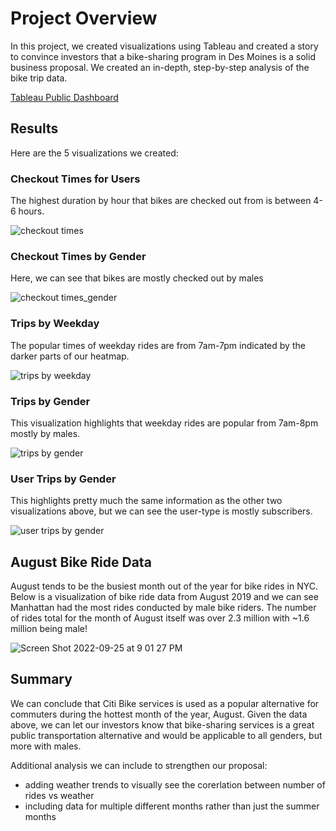 # Project Overview

In this project, we created visualizations using Tableau and created a story to convince investors that a bike-sharing program in Des Moines is a solid business proposal. We created an in-depth, step-by-step analysis of the bike trip data. 

[Tableau Public Dashboard](https://public.tableau.com/app/profile/rida.riaz)

## Results 

Here are the 5 visualizations we created:

### Checkout Times for Users 

The highest duration by hour that bikes are checked out from is between 4-6 hours. 

![checkout times](https://user-images.githubusercontent.com/106577074/192192316-f14f0a59-2ba1-42ba-a049-25a344f0aa5a.png)

### Checkout Times by Gender

Here, we can see that bikes are mostly checked out by males

![checkout times_gender](https://user-images.githubusercontent.com/106577074/192192349-a3573e45-d2e8-4af7-994f-a110960d61fc.png)

### Trips by Weekday 

The popular times of weekday rides are from 7am-7pm indicated by the darker parts of our heatmap. 

![trips by weekday](https://user-images.githubusercontent.com/106577074/192192370-4fbc5a23-b634-4bf3-9a05-b672081876b9.png)

### Trips by Gender

This visualization highlights that weekday rides are popular from 7am-8pm mostly by males. 

![trips by gender](https://user-images.githubusercontent.com/106577074/192192390-a0601951-076f-4e64-a9a4-c7846f3a75f8.png)

### User Trips by Gender

This highlights pretty much the same information as the other two visualizations above, but we can see the user-type is mostly subscribers.

![user trips by gender](https://user-images.githubusercontent.com/106577074/192192399-1c35db61-635e-4d6b-b880-da010a1231b1.png)

## August Bike Ride Data

August tends to be the busiest month out of the year for bike rides in NYC. Below is a visualization of bike ride data from August 2019 and we can see Manhattan had the most rides conducted by male bike riders. The number of rides total for the month of August itself was over 2.3 million with ~1.6 million being male! 

![Screen Shot 2022-09-25 at 9 01 27 PM](https://user-images.githubusercontent.com/106577074/192192415-1b7f0f2b-ebf3-4665-851d-734e23d62d38.png)

## Summary 

We can conclude that Citi Bike services is used as a popular alternative for commuters during the hottest month of the year, August. Given the data above, we can let our investors know that bike-sharing services is a great public transportation alternative and would be applicable to all genders, but more with males. 

Additional analysis we can include to strengthen our proposal: 

- adding weather trends to visually see the corerlation between number of rides vs weather 
- including data for multiple different months rather than just the summer months 

